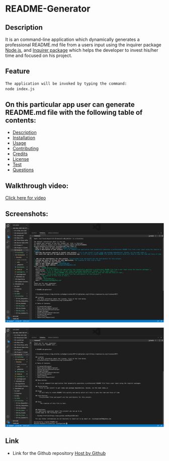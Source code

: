 # README-Generator

## Description

 It is an command-line application which dynamically generates a professional README.md file from a users input using the inquirer package  [Node.js](https://nodejs.org/en/), and [Inquirer package](https://www.npmjs.com/package/inquirer) which helps the developer to invest his/her time and focused on his project.


## Feature

```bash
The application will be invoked by typing the command:
node index.js
```


## On this particular app user can generate README.md file with the following table of contents:

  - [Description](#description) 
  - [Installation](#installation)
  - [Usage](#usage)
  - [Contributing](#contributing)
  - [Credits](#credits)
  - [License](#license)
  - [Test](#test)
  - [Questions](#questions)


 


## Walkthrough video:

 [Click here for video](https://youtu.be/fSepl9tD1xY) 

## Screenshots:

 ![](./images/readme1.png)


  ![](./images/readme2.png)
## Link


* Link for the Github repository [Host by Github](https://github.com/Rajesh295-dev/note-Taker)
